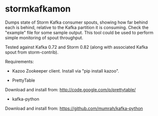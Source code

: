 stormkafkamon
=============

Dumps state of Storm Kafka consumer spouts, showing how far behind each is behind, relative to the Kafka partition it is consuming. Check the "example" file for some sample output. This tool could be used to perform simple monitoring of spout throughput.

Tested against Kafka 0.72 and Storm 0.82 (along with associated Kafka spout from storm-contrib).

Requirements:

- Kazoo Zookeeper client. Install via "pip install kazoo".

- PrettyTable

Download and install from: http://code.google.com/p/prettytable/

- kafka-python

Download and install from: https://github.com/mumrah/kafka-python
